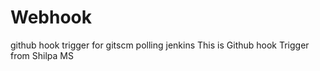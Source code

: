 # Webhook
github hook trigger for gitscm polling jenkins
This is Github hook Trigger from Shilpa MS
